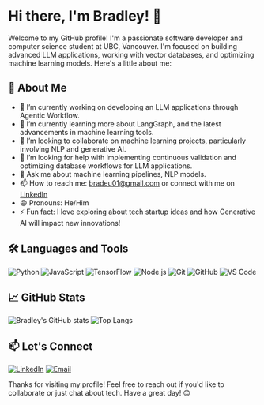 # Hi there, I'm Bradley! 👋 

Welcome to my GitHub profile! I'm a passionate software developer and computer science student at UBC, Vancouver. I'm focused on building advanced LLM applications, working with vector databases, and optimizing machine learning models. Here's a little about me:

## 🚀 About Me
- 🔭 I’m currently working on developing an LLM applications through Agentic Workflow.
- 🌱 I’m currently learning more about LangGraph, and the latest advancements in machine learning tools.
- 👯 I’m looking to collaborate on machine learning projects, particularly involving NLP and generative AI.
- 🤔 I’m looking for help with implementing continuous validation and optimizing database workflows for LLM applications.
- 💬 Ask me about machine learning pipelines, NLP models.
- 📫 How to reach me: bradeu01@gmail.com or connect with me on [LinkedIn](www.linkedin.com/in/besakran)
- 😄 Pronouns: He/Him
- ⚡ Fun fact: I love exploring about tech startup ideas and how Generative AI will impact new innovations!

## 🛠️ Languages and Tools
![Python](https://img.shields.io/badge/-Python-05122A?style=flat&logo=python)
![JavaScript](https://img.shields.io/badge/-JavaScript-05122A?style=flat&logo=javascript)
![TensorFlow](https://img.shields.io/badge/-TensorFlow-05122A?style=flat&logo=tensorflow)
![Node.js](https://img.shields.io/badge/-Node.js-05122A?style=flat&logo=node.js)
![Git](https://img.shields.io/badge/-Git-05122A?style=flat&logo=git)
![GitHub](https://img.shields.io/badge/-GitHub-05122A?style=flat&logo=github)
![VS Code](https://img.shields.io/badge/-VS%20Code-05122A?style=flat&logo=visual-studio-code)

## 📈 GitHub Stats
![Bradley's GitHub stats](https://github-readme-stats.vercel.app/api?username=bradeu&show_icons=true&theme=radical)
![Top Langs](https://github-readme-stats.vercel.app/api/top-langs/?username=bradeu&layout=compact&theme=radical)

## 📫 Let's Connect
[![LinkedIn](https://img.shields.io/badge/-LinkedIn-05122A?style=flat&logo=linkedin)](www.linkedin.com/in/besakran)
[![Email](https://img.shields.io/badge/-Email-05122A?style=flat&logo=gmail)](mailto:bradeu01@gmail.com)

Thanks for visiting my profile! Feel free to reach out if you'd like to collaborate or just chat about tech. Have a great day! 😊


<!--
**bradeu/bradeu** is a ✨ _special_ ✨ repository because its `README.md` (this file) appears on your GitHub profile.

Here are some ideas to get you started:

- 🔭 I’m currently working on ...
- 🌱 I’m currently learning ...
- 👯 I’m looking to collaborate on ...
- 🤔 I’m looking for help with ...
- 💬 Ask me about ...
- 📫 How to reach me: ...
- 😄 Pronouns: ...
- ⚡ Fun fact: ...
-->
